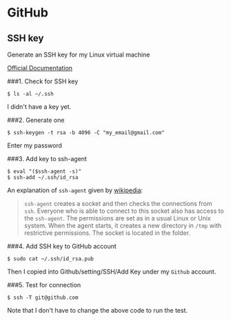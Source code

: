 # GitHub

## SSH key

Generate an SSH key for my Linux virtual machine

[Official Documentation](https://help.github.com/articles/generating-ssh-keys/)

###1. Check for SSH key

    $ ls -al ~/.ssh

I didn't have a key yet.

###2. Generate one

    $ ssh-keygen -t rsa -b 4096 -C "my_email@gmail.com"

Enter my password

###3. Add key to ssh-agent

    $ eval "($ssh-agent -s)"
    $ ssh-add ~/.ssh/id_rsa

An explanation of `ssh-agent` given by [wikipedia](https://en.wikipedia.org/wiki/Ssh-agent):

> `ssh-agent` creates a socket and then checks the connections from `ssh`. Everyone who is able to connect to this socket also has access to the `ssh-agent`. The permissions are set as in a usual Linux or Unix system. When the agent starts, it creates a new directory in `/tmp` with restrictive permissions. The socket is located in the folder.

###4. Add SSH key to GitHub account

    $ sudo cat ~/.ssh/id_rsa.pub

Then I copied into Github/setting/SSH/Add Key under my `Github` account.

###5. Test for connection

    $ ssh -T git@github.com

Note that I don't have to change the above code to run the test.
















    